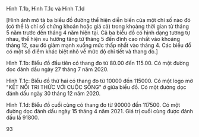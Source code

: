 Hình T.1b, Hình T.1c và Hình T.1d

[Hình ảnh mô tả ba biểu đồ đường thể hiện diễn biến của một chỉ số nào đó (có thể là chỉ số chứng khoán hoặc giá cả) trong khoảng thời gian từ tháng 5 năm trước đến tháng 4 năm hiện tại. Cả ba biểu đồ có hình dạng tương tự nhau, thể hiện xu hướng tăng từ tháng 5 đến đỉnh cao nhất vào khoảng tháng 12, sau đó giảm mạnh xuống mức thấp nhất vào tháng 4. Các biểu đồ có một số điểm khác biệt nhỏ về mức độ chi tiết và thang đo.]

Hình T.1b: Biểu đồ đầu tiên có thang đo từ 80.00 đến 115.00. Có một đường dọc đánh dấu ngày 27 tháng 7 năm 2020.

Hình T.1c: Biểu đồ thứ hai có thang đo từ 10000 đến 115000. Có một logo mờ "KẾT NỐI TRI THỨC VỚI CUỘC SỐNG" ở giữa biểu đồ. Có một đường dọc đánh dấu ngày 30 tháng 12 năm 2020.

Hình T.1d: Biểu đồ cuối cùng có thang đo từ 90000 đến 117500. Có một đường dọc đánh dấu ngày 15 tháng 4 năm 2021. Giá trị cuối cùng được đánh dấu là 91800.

93